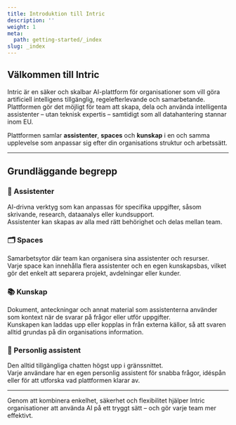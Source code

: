 ```yaml
---
title: Introduktion till Intric
description: ''
weight: 1
meta:
  path: getting-started/_index
slug: _index
---
```

## Välkommen till Intric

Intric är en säker och skalbar AI-plattform för organisationer som vill göra artificiell intelligens tillgänglig, regelefterlevande och samarbetande.  
Plattformen gör det möjligt för team att skapa, dela och använda intelligenta assistenter – utan teknisk expertis – samtidigt som all datahantering stannar inom EU.

Plattformen samlar **assistenter**, **spaces** och **kunskap** i en och samma upplevelse som anpassar sig efter din organisations struktur och arbetssätt.

---

## Grundläggande begrepp

### 🧠 Assistenter
AI-drivna verktyg som kan anpassas för specifika uppgifter, såsom skrivande, research, dataanalys eller kundsupport.  
Assistenter kan skapas av alla med rätt behörighet och delas mellan team.

### 🗂️ Spaces
Samarbetsytor där team kan organisera sina assistenter och resurser.  
Varje space kan innehålla flera assistenter och en egen kunskapsbas, vilket gör det enkelt att separera projekt, avdelningar eller kunder.

### 📚 Kunskap
Dokument, anteckningar och annat material som assistenterna använder som kontext när de svarar på frågor eller utför uppgifter.  
Kunskapen kan laddas upp eller kopplas in från externa källor, så att svaren alltid grundas på din organisations information.

### 💬 Personlig assistent
Den alltid tillgängliga chatten högst upp i gränssnittet.  
Varje användare har en egen personlig assistent för snabba frågor, idéspån eller för att utforska vad plattformen klarar av.

---

Genom att kombinera enkelhet, säkerhet och flexibilitet hjälper Intric organisationer att använda AI på ett tryggt sätt – och gör varje team mer effektivt.

